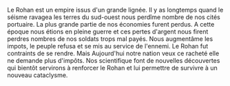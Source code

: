 Le Rohan est un empire  issus d'un grande lignée. Il y as longtemps quand le séisme ravagea les terres du sud-ouest nous perdîme nombre de nos cités portuaire. La plus grande partie de nos économies furent perdus. A cette époque nous étions en pleine guerre et ces pertes d'argent nous firent perdres nombres de nos soldats trops mal payés. Nous augmentâme les impots, le peuple refusa et se mis au service de l'ennemi. Le Rohan fut contraints de se rendre. Mais Aujourd'hui notre nation veux ce racheté elle ne demande plus d'impôts. Nos scientifique font de nouvelles découvertes qui bientôt servirons à renforcer le Rohan et lui permettre de survivre à un nouveau cataclysme. 